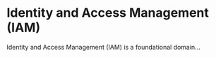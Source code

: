 # Identity and Access Management (IAM)

Identity and Access Management (IAM) is a foundational domain...
